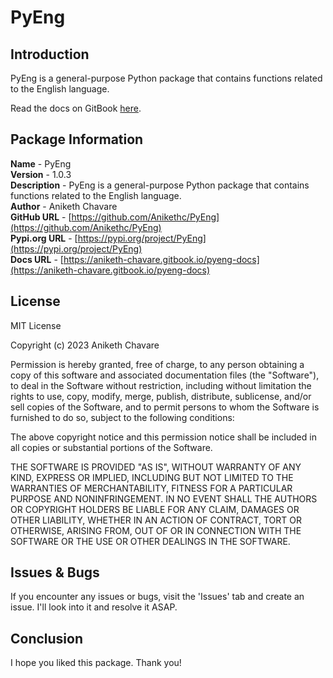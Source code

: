 # PyEng

## Introduction

PyEng is a general-purpose Python package that contains functions related to the English language.

Read the docs on GitBook [here](https://aniketh-chavare.gitbook.io/pyeng-docs).

## Package Information

**Name** - PyEng</br>
**Version** - 1.0.3</br>
**Description** - PyEng is a general-purpose Python package that contains functions related to the English language.</br>
**Author** - Aniketh Chavare</br>
**GitHub URL** - [https://github.com/Anikethc/PyEng](https://github.com/Anikethc/PyEng)</br>
**Pypi.org URL** - [https://pypi.org/project/PyEng](https://pypi.org/project/PyEng)</br>
**Docs URL** - [https://aniketh-chavare.gitbook.io/pyeng-docs](https://aniketh-chavare.gitbook.io/pyeng-docs)

## License

MIT License

Copyright (c) 2023 Aniketh Chavare

Permission is hereby granted, free of charge, to any person obtaining a copy
of this software and associated documentation files (the "Software"), to deal
in the Software without restriction, including without limitation the rights
to use, copy, modify, merge, publish, distribute, sublicense, and/or sell
copies of the Software, and to permit persons to whom the Software is
furnished to do so, subject to the following conditions:

The above copyright notice and this permission notice shall be included in all
copies or substantial portions of the Software.

THE SOFTWARE IS PROVIDED "AS IS", WITHOUT WARRANTY OF ANY KIND, EXPRESS OR
IMPLIED, INCLUDING BUT NOT LIMITED TO THE WARRANTIES OF MERCHANTABILITY,
FITNESS FOR A PARTICULAR PURPOSE AND NONINFRINGEMENT. IN NO EVENT SHALL THE
AUTHORS OR COPYRIGHT HOLDERS BE LIABLE FOR ANY CLAIM, DAMAGES OR OTHER
LIABILITY, WHETHER IN AN ACTION OF CONTRACT, TORT OR OTHERWISE, ARISING FROM,
OUT OF OR IN CONNECTION WITH THE SOFTWARE OR THE USE OR OTHER DEALINGS IN THE
SOFTWARE.

## Issues & Bugs

If you encounter any issues or bugs, visit the 'Issues' tab and create an issue. I'll look into it and resolve it ASAP.

## Conclusion

I hope you liked this package. Thank you!